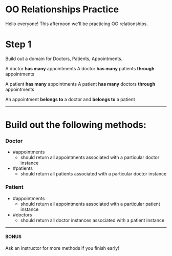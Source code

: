 # OO Relationships Practice

Hello everyone! This afternoon we'll be practicing OO relationships.

# Step 1
Build out a domain for Doctors, Patients, Appointments.

A doctor **has many** appointments
A doctor **has many** patients **through** appointments

A patient **has many** appointments
A patient **has many** doctors **through** appointments

An appointment **belongs to** a doctor and **belongs to** a patient

---

# Build out the following methods:

### Doctor
* #appointments
    * should return all appointments associated with a particular doctor instance
* #patients
    * should return all patients associated with a particular doctor instance


### Patient
* #appointments
    * should return all appointments associated with a particular patient instance
* #doctors
    * should return all doctor instances associated with a patient instance

---

#### BONUS
Ask an instructor for more methods if you finish early!
